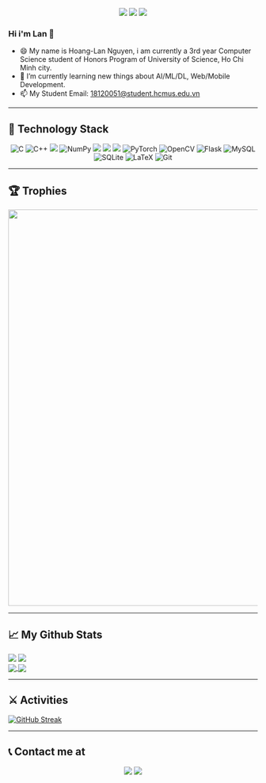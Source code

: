 
<!--
**lannguyen0910/lannguyen0910** is a ✨ _special_ ✨ repository because its `README.md` (this file) appears on your GitHub profile.

Here are some ideas to get you started:

- 🔭 I’m currently working on ...
- 🌱 I’m currently learning ...
- 👯 I’m looking to collaborate on ...
- 🤔 I’m looking for help with ...
- 💬 Ask me about ...
- 📫 How to reach me: ...
- 😄 Pronouns: ...
- ⚡ Fun fact: ...
-->

<p align="center">
 <img src="https://badges.pufler.dev/visits/lannguyen0910/lannguyen0910"/> 
 <img src="https://badges.pufler.dev/repos/lannguyen0910"/>
 <img src="https://badges.pufler.dev/commits/monthly/lannguyen0910/"/>
</p>

### Hi i'm Lan 👋

- 😄 My name is Hoang-Lan Nguyen, i am currently a 3rd year Computer Science student of Honors Program of University of Science, Ho Chi Minh city.
- 🌱 I’m currently learning new things about AI/ML/DL, Web/Mobile Development.
- 📫 My Student Email: 18120051@student.hcmus.edu.vn

---

<h2>🔭 Technology Stack</h2>

<p align="center">
<img alt="C" src="https://img.shields.io/badge/c-%2300599C.svg?style=for-the-badge&logo=c&logoColor=white"/>
<img alt="C++" src="https://img.shields.io/badge/c++-%2300599C.svg?style=for-the-badge&logo=c%2B%2B&logoColor=white"/>
<img src="https://img.shields.io/badge/Python-14354C?style=for-the-badge&logo=python&logoColor=white"/>
<img alt="NumPy" src="https://img.shields.io/badge/numpy-%23013243.svg?style=for-the-badge&logo=numpy&logoColor=white" />
<img src="https://img.shields.io/badge/html5-%23E34F26.svg?style=for-the-badge&logo=html5&logoColor=white"/>
<img src="https://img.shields.io/badge/css3-%231572B6.svg?style=for-the-badge&logo=css3&logoColor=white"/>
<img src="https://img.shields.io/badge/javascript-%23323330.svg?style=for-the-badge&logo=javascript&logoColor=%23F7DF1E"/>
<img alt="PyTorch" src="https://img.shields.io/badge/PyTorch-%23EE4C2C.svg?style=for-the-badge&logo=PyTorch&logoColor=white" />
<img alt="OpenCV" src="https://img.shields.io/badge/opencv-%23white.svg?style=for-the-badge&logo=opencv&logoColor=white"/>
<img alt="Flask" src="https://img.shields.io/badge/flask-%23000.svg?style=for-the-badge&logo=flask&logoColor=white"/>
<img alt="MySQL" src="https://img.shields.io/badge/mysql-%2300f.svg?style=for-the-badge&logo=mysql&logoColor=white"/>
<img alt="SQLite" src ="https://img.shields.io/badge/sqlite-%2307405e.svg?style=for-the-badge&logo=sqlite&logoColor=white"/>
<img alt="LaTeX" src="https://img.shields.io/badge/latex-%23008080.svg?style=for-the-badge&logo=latex&logoColor=white"/>
<img alt="Git" src="https://img.shields.io/badge/git-%23F05033.svg?style=for-the-badge&logo=git&logoColor=white"/>
</p>

<!-- ---
<a><h2>Technologies</h2></a>
<p>
<img src="https://img.shields.io/badge/-GitHub-black?style=flat-square&logo=github"/>
<img src="https://img.shields.io/badge/Discord-7289DA?style=for-the-badge&logo=discord&logoColor=white"/>
<img src="https://img.shields.io/badge/Slack-4A154B?style=for-the-badge&logo=slack&logoColor=white"/>
<img src="https://img.shields.io/badge/Python-14354C?style=for-the-badge&logo=python&logoColor=white"/>
<img src="https://img.shields.io/badge/C%2B%2B-00599C?style=for-the-badge&logo=c%2B%2B&logoColor=white"/>
<img src="https://img.shields.io/badge/C%2B%2B-00599C?style=for-the-badge&logo=c%2B%2B&logoColor=white"/>
<img src="https://img.shields.io/badge/C%2B%2B-00599C?style=for-the-badge&logo=c%2B%2B&logoColor=white"/>
<img src="https://img.shields.io/badge/C%2B%2B-00599C?style=for-the-badge&logo=c%2B%2B&logoColor=white"/>
</p>
 -->
---

<a><h2>🏆 Trophies</h2></a>
<a>
  <img width=800 src="https://github-profile-trophy.vercel.app/?username=lannguyen0910&column=8&theme=onedark&no-bg=true&no-frame=true"/>
</a>

---

<a><h2>:chart_with_upwards_trend: My Github Stats</h2></a>
<div>
  <img src="https://github-readme-stats.vercel.app/api?username=lannguyen0910&show_icons=true&theme=radical&count_private=true&line_height=40" />
  <img src="https://github-readme-stats.vercel.app/api/top-langs/?username=lannguyen0910&theme=radical&count_private=true&hide=jupyter%20notebook" />
</div>

</a>

<a href="https://github.com/lannguyen0910/food-detection-yolov5">
  <img align="center" src="https://github-readme-stats.vercel.app/api/pin/?username=lannguyen0910&repo=food-detection-yolov5&show_owner&theme=radical" />
	
<a href="https://github.com/lannguyen0910/deep-efficient-person-reid">
  <img align="center" src="https://github-readme-stats.vercel.app/api/pin/?username=lannguyen0910&repo=deep-efficient-person-reid&show_owner&theme=radical" />
</a>

---

<a><h2>:crossed_swords: Activities</h2></a>
[![GitHub Streak](https://github-readme-streak-stats.herokuapp.com/?user=lannguyen0910&theme=radical)](https://git.io/streak-stats)

---

<a><h2>:telephone_receiver: Contact me at </h2></a>
<p align="center">  
<img href="https://www.facebook.com/nguyen.hoang.lan.2000/" src="https://img.shields.io/badge/Gmail-D14836?style=for-the-badge&logo=gmail&logoColor=white&link=mailto:18120051@student.hcmus.edu.vn"/>
<img href="https://www.facebook.com/nguyen.hoang.lan.2000/" src="https://img.shields.io/badge/Facebook-%231877F2.svg?style=for-the-badge&logo=facebook&logoColor=white"/>
</p>
